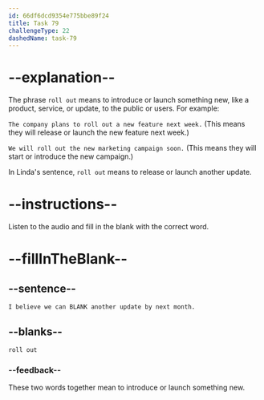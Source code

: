 ```yaml
---
id: 66df6dcd9354e775bbe89f24
title: Task 79
challengeType: 22
dashedName: task-79
---
```

<!--
AUDIO REFERENCE:
Linda: I believe we can roll out another update by next month.
-->

# --explanation--

The phrase `roll out` means to introduce or launch something new, like a product, service, or update, to the public or users. For example:

`The company plans to roll out a new feature next week.` (This means they will release or launch the new feature next week.)

`We will roll out the new marketing campaign soon.` (This means they will start or introduce the new campaign.)

In Linda's sentence, `roll out` means to release or launch another update.

# --instructions--

Listen to the audio and fill in the blank with the correct word.

# --fillInTheBlank--

## --sentence--

`I believe we can BLANK another update by next month.`

## --blanks--

`roll out`

### --feedback--

These two words together mean to introduce or launch something new.
